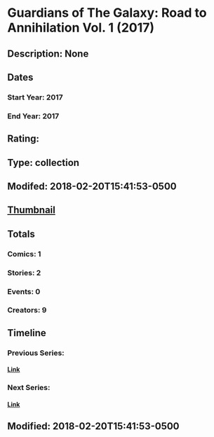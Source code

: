 # Guardians of The Galaxy: Road to Annihilation Vol. 1 (2017)
## Description: None
## Dates
### Start Year: 2017
### End Year: 2017
## Rating: 
## Type: collection
## Modifed: 2018-02-20T15:41:53-0500
## [Thumbnail](http://i.annihil.us/u/prod/marvel/i/mg/9/d0/5a8c8807e0c8d.jpg)
## Totals
### Comics: 1
### Stories: 2
### Events: 0
### Creators: 9
## Timeline
### Previous Series: 
#### [Link]()
### Next Series: 
#### [Link]()
## Modified: 2018-02-20T15:41:53-0500
